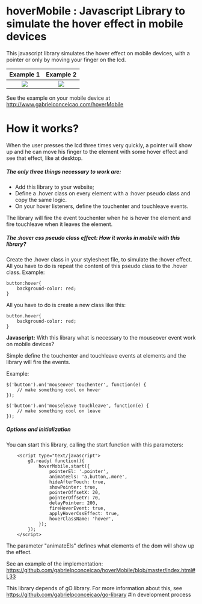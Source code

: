 # hoverMobile : Javascript Library to simulate the hover effect in mobile devices
This javascript library simulates the hover effect on mobile devices, with a pointer or only by moving your finger on the lcd.

Example 1             |  Example 2
:-------------------------:|:-------------------------:
![](http://www.gabrielconceicao.com/hoverMobile/hoverMobile.gif)  |  ![](http://www.gabrielconceicao.com/hoverMobile/hoverMobile2.gif)

See the example on your mobile device at http://www.gabrielconceicao.com/hoverMobile

<h1>How it works?</h1>

When the user presses the lcd three times very quickly, a pointer will show up and he can move his finger to the element with some hover effect and see that effect, like at desktop.
<h5>The only three things necessary to work are:</h5>
<ul>
	<li>Add this library to your website;</li>
	<li>Define a .hover class on every element with a :hover pseudo class and copy the same logic.</li>
	<li>On your hover listeners, define the touchenter and touchleave events. </li>
</ul>

The library will fire the event touchenter when he is hover the element and fire touchleave when it leaves the element.

<h5>The :hover css pseudo class effect: How it works in mobile with this library?</h5>
Create the .hover class in your stylesheet file, to simulate the :hover effect. All you have to do is repeat the content of this pseudo class to the .hover class.
Example:

	button:hover{
		background-color: red;
	}

  All you have to do is create a new class like this:

	button.hover{
		background-color: red;
	}

<b>Javascript:</b> With this library what is necessary to the mouseover event work on mobile devices?

Simple define the touchenter and touchleave events at elements and the library will fire the events.

Example:

	$('button').on('mouseover touchenter', function(e) {
		// make something cool on hover
	});
	
	$('button').on('mouseleave touchleave', function(e) {
		// make something cool on leave
	});


<h5> Options and initialization </h5>

You can start this library, calling the start function with this parameters:


		<script type="text/javascript">
			gO.ready( function(){
				hoverMobile.start({
					pointerEl: '.pointer',	
					animateEls: 'a,button,.more',	
					hideAfterTouch: true,
					showPointer: true,
					pointerOffsetX: 20,
					pointerOffsetY: 70,		
					delayPointer: 200,			
					fireHoverEvent: true,
					applyHoverCssEffect: true,	
					hoverClassName: 'hover',
				});
			});
		</script>
		
The parameter "animateEls" defines what elements of the dom will show up the effect.


See an example of the implementation:
https://github.com/gabrielpconceicao/hoverMobile/blob/master/index.html#L33

This library depends of gO.library. For more information about this, see https://github.com/gabrielpconceicao/go-library
#In development process

